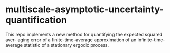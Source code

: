 # multiscale-asymptotic-uncertainty-quantification
This repo implements a new method for quantifying the expected squared aver- aging error of a finite-time-average approximation of an infinite-time-average statistic of a stationary ergodic process.
